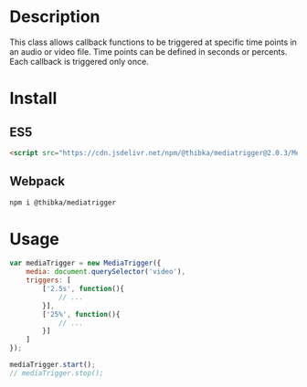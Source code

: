 # Description
This class allows callback functions to be triggered at specific time points in an audio or video file.
Time points can be defined in seconds or percents.
Each callback is triggered only once.

# Install

## ES5
```html
<script src="https://cdn.jsdelivr.net/npm/@thibka/mediatrigger@2.0.3/MediaTrigger-es5.min.js"></script>
```
## Webpack
```bash
npm i @thibka/mediatrigger
```

# Usage
```javascript
var mediaTrigger = new MediaTrigger({
    media: document.querySelector('video'), 
    triggers: [
        ['2.5s', function(){ 
            // ...
        }], 
        ['25%', function(){ 
            // ...
        }]
    ]
});

mediaTrigger.start();
// mediaTrigger.stop();
```